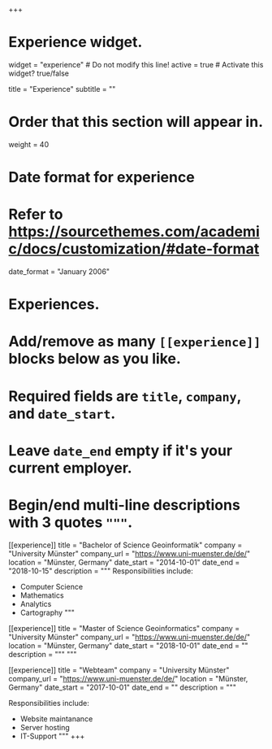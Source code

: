 +++
# Experience widget.
widget = "experience"  # Do not modify this line!
active = true  # Activate this widget? true/false

title = "Experience"
subtitle = ""

# Order that this section will appear in.
weight = 40

# Date format for experience
#   Refer to https://sourcethemes.com/academic/docs/customization/#date-format
date_format = "January 2006"

# Experiences.
#   Add/remove as many `[[experience]]` blocks below as you like.
#   Required fields are `title`, `company`, and `date_start`.
#   Leave `date_end` empty if it's your current employer.
#   Begin/end multi-line descriptions with 3 quotes `"""`.
[[experience]]
  title = "Bachelor of Science Geoinformatik"
  company = "University Münster"
  company_url = "https://www.uni-muenster.de/de/"
  location = "Münster, Germany"
  date_start = "2014-10-01"
  date_end = "2018-10-15"
  description = """
  Responsibilities include:

  * Computer Science
  * Mathematics
  * Analytics
  * Cartography
  """

[[experience]]
  title = "Master of Science Geoinformatics"
  company = "University Münster"
  company_url = "https://www.uni-muenster.de/de/"
  location = "Münster, Germany"
  date_start = "2018-10-01"
  date_end = ""
  description = """
  """
  
    
  [[experience]]
  title = "Webteam"
  company = "University Münster"
  company_url = "https://www.uni-muenster.de/de/"
  location = "Münster, Germany"
  date_start = "2017-10-01"
  date_end = ""
  description = """
  
  Responsibilities include:

  * Website maintanance
  * Server hosting
  * IT-Support
  """
+++
